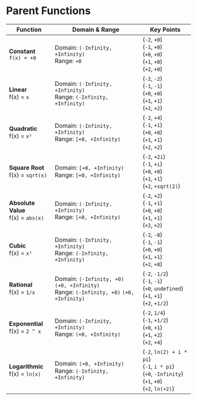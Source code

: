 # Parent Functions

| Function                              | Domain & Range                                                                            | Key Points                                                                                              |
| ------------------------------------- | ----------------------------------------------------------------------------------------- | ------------------------------------------------------------------------------------------------------- |
| **Constant**<br>`f(x) = +0`           | Domain: `(-Infinity, +Infinity)`<br>Range: `+0`                                           | (`-2`, `+0`)<br>(`-1`, `+0`)<br>(`+0`, `+0`)<br>(`+1`, `+0`)<br>(`+2`, `+0`)                            |
| **Linear**<br>f(x) = `x`              | Domain: `(-Infinity, +Infinity)`<br>Range: `(-Infinity, +Infinity)`                       | (`-2`, `-2`)<br>(`-1`, `-1`)<br>(`+0`, `+0`)<br>(`+1`, `+1`)<br>(`+2`, `+2`)                            |
| **Quadratic**<br>f(x) = `x²`          | Domain: `(-Infinity, +Infinity)`<br>Range: `[+0, +Infinity)`                              | (`-2`, `+4`)<br>(`-1`, `+1`)<br>(`+0`, `+0`)<br>(`+1`, `+1`)<br>(`+2`, `+2`)                            |
| **Square Root**<br>f(x) = `sqrt(x)`   | Domain: `[+0, +Infinity)`<br>Range: `[+0, +Infinity)`                                     | (`-2`, `+2i`)<br>(`-1`, `+i`)<br>(`+0`, `+0`)<br>(`+1`, `+1`)<br>(`+2`, `+sqrt(2)`)                     |
| **Absolute Value**<br>f(x) = `abs(x)` | Domain: `(-Infinity, +Infinity)`<br>Range: `[+0, +Infinity)`                              | (`-2`, `+2`)<br>(`-1`, `+1`)<br>(`+0`, `+0`)<br>(`+1`, `+1`)<br>(`+2`, `+2`)                            |
| **Cubic**<br>f(x) = `x³`              | Domain: `(-Infinity, +Infinity)`<br>Range: `(-Infinity, +Infinity)`                       | (`-2`, `-8`)<br>(`-1`, `-1`)<br>(`+0`, `+0`)<br>(`+1`, `+1`)<br>(`+2`, `+8`)                            |
| **Rational**<br>f(x) = `1/x`          | Domain: `(-Infinity, +0)` `(+0, +Infinity)`<br>Range: `(-Infinity, +0)` `(+0, +Infinity)` | (`-2`, `-1/2`)<br>(`-1`, `-1`)<br>(`+0`, `undefined`)<br>(`+1`, `+1`)<br>(`+2`, `+1/2`)                 |
| **Exponential**<br>f(x) = `2 ^ x`     | Domain: `(-Infinity, +Infinity)`<br>Range: `(+0, +Infinity)`                              | (`-2`, `1/4`)<br>(`-1`, `+1/2`)<br>(`+0`, `+1`)<br>(`+1`, `+2`)<br>(`+2`, `+4`)                         |
| **Logarithmic**<br>f(x) = `ln(x)`     | Domain: `(+0, +Infinity)`<br>Range: `(-Infinity, +Infinity)`                              | (`-2`, `ln(2) + i * pi`)<br>(`-1`, `i * pi`)<br>(`+0`, `-Infinity`)<br>(`+1`, `+0`)<br>(`+2`, `ln(+2)`) |
